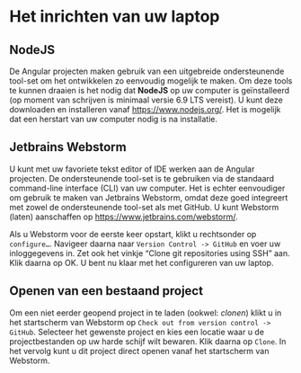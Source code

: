 # Het inrichten van uw laptop
## NodeJS
De Angular projecten maken gebruik van een uitgebreide ondersteunende tool-set om het ontwikkelen zo eenvoudig mogelijk te maken. Om deze tools te kunnen draaien is het nodig dat **NodeJS** op uw computer is geïnstalleerd (op moment van schrijven is minimaal versie 6.9 LTS vereist). U kunt deze downloaden en installeren vanaf https://www.nodejs.org/. Het is mogelijk dat een herstart van uw computer nodig is na installatie.

## Jetbrains Webstorm
U kunt met uw favoriete tekst editor of IDE werken aan de Angular projecten. De ondersteunende tool-set is te gebruiken via de standaard command-line interface (CLI) van uw computer. Het is echter eenvoudiger om gebruik te maken van Jetbrains Webstorm, omdat deze goed integreert met zowel de ondersteunende tool-set als met GitHub. U kunt Webstorm (laten) aanschaffen op https://www.jetbrains.com/webstorm/. 

Als u Webstorm voor de eerste keer opstart, klikt u rechtsonder op `configure…`. Navigeer daarna naar `Version Control -> GitHub` en voer uw inloggegevens in. Zet ook het vinkje “Clone git repositories using SSH” aan. Klik daarna op OK. U bent nu klaar met het configureren van uw laptop. 

## Openen van een bestaand project
Om een niet eerder geopend project in te laden (ookwel: *clonen*) klikt u in het startscherm van Webstorm op `Check out from version control ->  GitHub`. Selecteer het gewenste project en kies een locatie waar u de projectbestanden op uw harde schijf wilt bewaren. Klik daarna op `Clone`. In het vervolg kunt u dit project direct openen vanaf het startscherm van Webstorm.